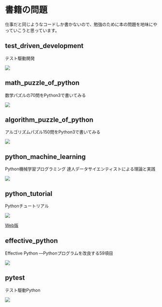 # 書籍の問題
仕事だと同じようなコードしか書かないので、勉強のために本の問題を地味にやっていこうと思っています。

## test_driven_development

テスト駆動開発

<a href="https://www.amazon.co.jp/%E3%83%86%E3%82%B9%E3%83%88%E9%A7%86%E5%8B%95%E9%96%8B%E7%99%BA-Kent-Beck/dp/4274217884/ref=as_li_ss_il?_encoding=UTF8&qid=1517754495&sr=8-1&linkCode=li2&tag=ironhotcom-22&linkId=b076b8a58dce215a0d86e34b8104eb70" target="_blank"><img border="0" src="http://ws-fe.amazon-adsystem.com/widgets/q?_encoding=UTF8&ASIN=4274217884&Format=_SL160_&ID=AsinImage&MarketPlace=JP&ServiceVersion=20070822&WS=1&tag=ironhotcom-22" ></a><img src="https://ir-jp.amazon-adsystem.com/e/ir?t=ironhotcom-22&l=li2&o=9&a=4274217884" width="1" height="1" border="0" alt="" style="border:none !important; margin:0px !important;" />

## math_puzzle_of_python

数学パズルの70問をPython3で書いてみる

<a href="https://www.amazon.co.jp/%E3%83%97%E3%83%AD%E3%82%B0%E3%83%A9%E3%83%9E%E8%84%B3%E3%82%92%E9%8D%9B%E3%81%88%E3%82%8B%E6%95%B0%E5%AD%A6%E3%83%91%E3%82%BA%E3%83%AB-%E3%82%B7%E3%83%B3%E3%83%97%E3%83%AB%E3%81%A7%E9%AB%98%E9%80%9F%E3%81%AA%E3%82%B3%E3%83%BC%E3%83%89%E3%81%8C%E6%9B%B8%E3%81%91%E3%82%8B%E3%82%88%E3%81%86%E3%81%AB%E3%81%AA%E3%82%8B70%E5%95%8F-%E5%A2%97%E4%BA%95-%E6%95%8F%E5%85%8B/dp/479814245X/ref=as_li_ss_il?ie=UTF8&qid=1474952542&sr=8-1&keywords=%E6%95%B0%E5%AD%A6%E3%83%91%E3%82%BA%E3%83%AB&linkCode=li1&tag=ironhotcom-22&linkId=6f1acd3adc6583bceabe32477fb512a5" target="_blank"><img border="0" src="https://ws-fe.amazon-adsystem.com/widgets/q?_encoding=UTF8&ASIN=479814245X&Format=_SL110_&ID=AsinImage&MarketPlace=JP&ServiceVersion=20070822&WS=1&tag=ironhotcom-22" ></a><img src="https://ir-jp.amazon-adsystem.com/e/ir?t=ironhotcom-22&l=li1&o=9&a=479814245X" width="1" height="1" border="0" alt="" style="border:none !important; margin:0px !important;" />

## algorithm_puzzle_of_python

アルゴリズムパズル150問をPython3で書いてみる

<a href="https://www.amazon.co.jp/dp/4873116694/ref=as_li_ss_il?_encoding=UTF8&isInIframe=0&n=465392&ref_=dp_proddesc_0&s=books&showDetailProductDesc=1&linkCode=li1&tag=ironhotcom-22&linkId=a9f228d232b57aa50c350d8e88dfb7f4" target="_blank"><img border="0" src="https://ws-fe.amazon-adsystem.com/widgets/q?_encoding=UTF8&ASIN=4873116694&Format=_SL110_&ID=AsinImage&MarketPlace=JP&ServiceVersion=20070822&WS=1&tag=ironhotcom-22" ></a><img src="https://ir-jp.amazon-adsystem.com/e/ir?t=ironhotcom-22&l=li1&o=9&a=4873116694" width="1" height="1" border="0" alt="" style="border:none !important; margin:0px !important;" />

## python_machine_learning

Python機械学習プログラミング 達人データサイエンティストによる理論と実践

<a  href="https://www.amazon.co.jp/gp/product/4844380605/ref=as_li_tf_il?ie=UTF8&camp=247&creative=1211&creativeASIN=4844380605&linkCode=as2&tag=ironhotcom-22"><img border="0" src="http://ws-fe.amazon-adsystem.com/widgets/q?_encoding=UTF8&ASIN=4844380605&Format=_SL160_&ID=AsinImage&MarketPlace=JP&ServiceVersion=20070822&WS=1&tag=ironhotcom-22" ></a><img src="http://ir-jp.amazon-adsystem.com/e/ir?t=ironhotcom-22&l=as2&o=9&a=4844380605" width="1" height="1" border="0" alt="" style="border:none !important; margin:0px !important;" />


## python_tutorial
Pythonチュートリアル

<a  href="https://www.amazon.co.jp/gp/product/4873117534/ref=as_li_tf_il?ie=UTF8&camp=247&creative=1211&creativeASIN=4873117534&linkCode=as2&tag=ironhotcom-22"><img border="0" src="http://ws-fe.amazon-adsystem.com/widgets/q?_encoding=UTF8&ASIN=4873117534&Format=_SL160_&ID=AsinImage&MarketPlace=JP&ServiceVersion=20070822&WS=1&tag=ironhotcom-22" ></a><img src="http://ir-jp.amazon-adsystem.com/e/ir?t=ironhotcom-22&l=as2&o=9&a=4873117534" width="1" height="1" border="0" alt="" style="border:none !important; margin:0px !important;" />

[Web版](https://docs.python.org/ja/3/tutorial/)

## effective_python

Effective Python ―Pythonプログラムを改良する59項目

<a href="https://www.amazon.co.jp/Effective-Python-%E2%80%95Python%E3%83%97%E3%83%AD%E3%82%B0%E3%83%A9%E3%83%A0%E3%82%92%E6%94%B9%E8%89%AF%E3%81%99%E3%82%8B59%E9%A0%85%E7%9B%AE-Brett-Slatkin/dp/4873117569/ref=as_li_ss_il?s=books&ie=UTF8&qid=1517754395&sr=1-1&keywords=effective+python&linkCode=li2&tag=ironhotcom-22&linkId=65068e4dbbd221b5a3ccb5525e0d8440" target="_blank"><img border="0" src="http://ws-fe.amazon-adsystem.com/widgets/q?_encoding=UTF8&ASIN=4873117569&Format=_SL160_&ID=AsinImage&MarketPlace=JP&ServiceVersion=20070822&WS=1&tag=ironhotcom-22" ></a><img src="https://ir-jp.amazon-adsystem.com/e/ir?t=ironhotcom-22&l=li2&o=9&a=4873117569" width="1" height="1" border="0" alt="" style="border:none !important; margin:0px !important;" />

## pytest

テスト駆動Python

<a href="https://www.amazon.co.jp/%E3%83%86%E3%82%B9%E3%83%88%E9%A7%86%E5%8B%95Python-Brian-Okken/dp/4798157600/ref=as_li_ss_il?ie=UTF8&qid=1544708172&sr=8-1&keywords=%E3%83%86%E3%82%B9%E3%83%88%E9%A7%86%E5%8B%95Python&linkCode=li2&tag=ironhotcom-22&linkId=a0ff27ade9124fa87ad51fd727afd4f3&language=ja_JP" target="_blank"><img border="0" src="//ws-fe.amazon-adsystem.com/widgets/q?_encoding=UTF8&ASIN=4798157600&Format=_SL160_&ID=AsinImage&MarketPlace=JP&ServiceVersion=20070822&WS=1&tag=ironhotcom-22&language=ja_JP" ></a><img src="https://ir-jp.amazon-adsystem.com/e/ir?t=ironhotcom-22&language=ja_JP&l=li2&o=9&a=4798157600" width="1" height="1" border="0" alt="" style="border:none !important; margin:0px !important;" />
